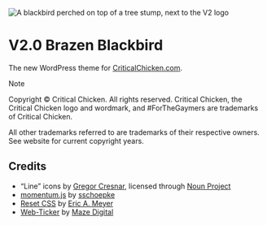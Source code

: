 ![A blackbird perched on top of a tree stump, next to the V2 logo](https://github.com/meejle/V2/assets/35422415/b1e8f244-b6cf-4d2d-b36f-9058b1074b66)

# V2.0 Brazen Blackbird
The new WordPress theme for [CriticalChicken.com](https://www.criticalchicken.com).

> [!NOTE]
> Copyright &copy; Critical Chicken. All rights reserved. Critical Chicken, the Critical Chicken logo and wordmark, and #ForTheGaymers are trademarks of Critical Chicken.
>
>All other trademarks referred to are trademarks of their respective owners. See website for current copyright years.

## Credits

- &ldquo;Line&rdquo; icons by [Gregor Cresnar](https://iconix.si), licensed through [Noun Project](https://thenounproject.com/grega.cresnar)
- [momentum.js](https://github.com/sschoepke/momentum) by [sschoepke](https://github.com/sschoepke)
- [Reset CSS](https://meyerweb.com/eric/tools/css/reset/index.html) by [Eric A. Meyer](https://meyerweb.com/eric)
- [Web-Ticker](https://github.com/mazedigital/Web-Ticker) by [Maze Digital](https://github.com/mazedigital)
